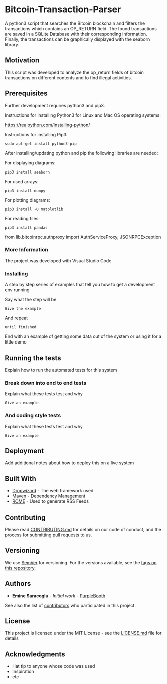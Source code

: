 # Bitcoin-Transaction-Parser
A python3 script that searches the Bitcoin blockchain and filters the transactions which contains an OP_RETURN field. The found transactions are saved in a SQLite Database with their corresponding information. Finally, the transactions can be graphically displayed with the seaborn library.

## Motivation
This script was developed to analyze the op_return fields of bitcoin transactions on different contents and to find illegal activities.

##  Prerequisites
Further development requires python3 and pip3.

Instructions for installing Python3 for Linux and Mac OS operating systems:

https://realpython.com/installing-python/


Instructions for installing Pip3:

```
sudo apt-get install python3-pip
```

After installing/updating python and pip the following libraries are needed:

For displaying diagrams:
```
pip3 install seaborn
```

For used arrays:
```
pip3 install numpy
```

For plotting diagrams:
```
pip3 install -U matplotlib
```

For reading files:
```
pip3 install pandas
```


from lib.bitcoinrpc.authproxy import AuthServiceProxy, JSONRPCException


### More Information


The project was developed with Visual Studio Code.  


### Installing

A step by step series of examples that tell you how to get a development env running

Say what the step will be

```
Give the example
```

And repeat

```
until finished
```

End with an example of getting some data out of the system or using it for a little demo

## Running the tests

Explain how to run the automated tests for this system

### Break down into end to end tests

Explain what these tests test and why

```
Give an example
```

### And coding style tests

Explain what these tests test and why

```
Give an example
```

## Deployment

Add additional notes about how to deploy this on a live system

## Built With

* [Dropwizard](http://www.dropwizard.io/1.0.2/docs/) - The web framework used
* [Maven](https://maven.apache.org/) - Dependency Management
* [ROME](https://rometools.github.io/rome/) - Used to generate RSS Feeds

## Contributing

Please read [CONTRIBUTING.md](https://gist.github.com/PurpleBooth/b24679402957c63ec426) for details on our code of conduct, and the process for submitting pull requests to us.

## Versioning

We use [SemVer](http://semver.org/) for versioning. For the versions available, see the [tags on this repository](https://github.com/your/project/tags). 

## Authors

* **Emine Saracoglu** - *Initial work* - [PurpleBooth](https://github.com/PurpleBooth)

See also the list of [contributors](https://github.com/your/project/contributors) who participated in this project.

## License

This project is licensed under the MIT License - see the [LICENSE.md](LICENSE.md) file for details

## Acknowledgments

* Hat tip to anyone whose code was used
* Inspiration
* etc
